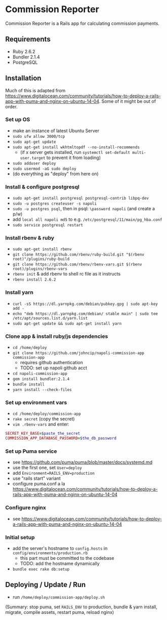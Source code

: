 # Commission Reporter

Commission Reporter is a Rails app for calculating commission payments.

## Requirements

* Ruby 2.6.2
* Bundler 2.1.4
* PostgreSQL

## Installation

Much of this is adapted from https://www.digitalocean.com/community/tutorials/how-to-deploy-a-rails-app-with-puma-and-nginx-on-ubuntu-14-04.
Some of it might be out of order.

### Set up OS

* make an instance of latest Ubuntu Server
* `sudo ufw allow 3000/tcp`
* `sudo apt-get update`
* `sudo apt-get install wkhtmltopdf --no-install-recommends`
  * (if x server gets installed, run `systemctl set-default multi-user.target` to prevent it from loading)
* `sudo adduser deploy`
* `sudo usermod -aG sudo deploy`
* (do everything as "deploy" from here on)

### Install & configure postgresql

* `sudo apt-get install postgresql postgresql-contrib libpq-dev`
* `sudo -u postgres createuser -s napoli`
* `sudo -u postgres psql`, then in psql: `\password napoli` (and create a p/w)
* add `local all napoli md5` to e.g. `/etc/postgresql/11/main/pg_hba.conf`
* `sudo service postgresql restart`

### Install rbenv & ruby

* `sudo apt-get install rbenv`
* `git clone https://github.com/rbenv/ruby-build.git "$(rbenv root)"/plugins/ruby-build`
* `git clone https://github.com/rbenv/rbenv-vars.git $(rbenv root)/plugins/rbenv-vars`
* `rbenv init` & add rbenv to shell rc file as it instructs
* `rbenv install 2.6.2`

### Install yarn

* `curl -sS https://dl.yarnpkg.com/debian/pubkey.gpg | sudo apt-key add -`
* `echo "deb https://dl.yarnpkg.com/debian/ stable main" | sudo tee /etc/apt/sources.list.d/yarn.list`
* `sudo apt-get update && sudo apt-get install yarn`

### Clone app & install ruby/js dependencies

* `cd /home/deploy`
* `git clone https://github.com/johncip/napoli-commission-app commission-app`
  * requires github authentication
  * TODO: set up napoli github acct
* `cd napoli-commission-app`
* `gem install bundler:2.1.4`
* `bundle install`
* `yarn install --check-files`

### Set up environment vars

* `cd /home/deploy/commission-app`
* `rake secret` (copy the secret)
* `vim .rbenv-vars` and enter:

```ruby
SECRET_KEY_BASE=$paste_the_secret
COMMISSION_APP_DATABASE_PASSWORD=$the_db_password
```

### Set up Puma service
* see https://github.com/puma/puma/blob/master/docs/systemd.md
* use the first one, set `User=deploy`
* add `Environment=RAILS_ENV=production`
* use "rails start" variant
* configure puma.conf a la https://www.digitalocean.com/community/tutorials/how-to-deploy-a-rails-app-with-puma-and-nginx-on-ubuntu-14-04

### Configure nginx
* see https://www.digitalocean.com/community/tutorials/how-to-deploy-a-rails-app-with-puma-and-nginx-on-ubuntu-14-04

### Initial setup

* add the server's hostname to `config.hosts` in `config/environments/production.rb`
  * this part must be committed to the codebase
  * TODO: add the hostname dynamically
* `bundle exec rake db:setup`

## Deploying / Update / Run

* run `/home/deploy/commission-app/deploy.sh`

(Summary: stop puma, set `RAILS_ENV` to production, bundle & yarn install, migrate, compile assets, restart puma, reload nginx)
